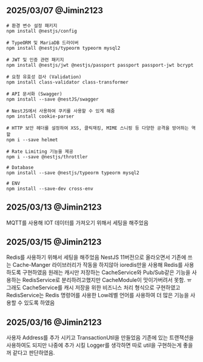 ## 2025/03/07 @Jimin2123

```
# 환경 변수 설정 패키지
npm install @nestjs/config

# TypeORM 및 MariaDB 드라이버
npm install @nestjs/typeorm typeorm mysql2

# JWT 및 인증 관련 패키지
npm install @nestjs/jwt @nestjs/passport passport passport-jwt bcrypt

# 요청 유효성 검사 (Validation)
npm install class-validator class-transformer

# API 문서화 (Swagger)
npm install --save @nestJS/swagger

# NestJS에서 사용하여 쿠키를 사용할 수 있게 해줌
npm install cookie-parser

# HTTP 보안 헤더를 설정하여 XSS, 클릭재킹, MIME 스니핑 등 다양한 공격을 방어하는 역할
npm i --save helmet

# Rate Limiting 기능을 제공
npm i --save @nestjs/throttler

# Database
npm install --save @nestjs/typeorm typeorm mysql2

# ENV
npm install --save-dev cross-env
```

## 2025/03/13 @Jimin2123

MQTT를 사용해 IOT 데이터를 가져오기 위해서 세팅을 해주었음

## 2025/03/15 @Jimin2123

Redis를 사용하기 위해서 세팅을 해주었음
NestJS 11버전으로 올라오면서 기존에 쓰는 Cache-Manger 라이브러리가 작동을 하지않아
ioredis만을 사용해 Redis를 사용하도록 구현하였음
원래는 캐시만 저장하는 CacheService와 Pub/Sub같은 기능을 사용하는 RedisService로 분리하려고했지만 CacheModule이 맛이가버려서 못함. ㅠ
그래도 CacheService를 캐시 저장을 위한 비즈니스 처리 형식으로 구현하였고 RedisService는 Redis 명령어를 사용한 Low레벨 언어를 사용하여 더 많은 기능을 사용할 수 있도록 하였음

## 2025/03/16 @Jimin2123

사용자 Address를 추가 시키고 TransactionUtil을 만들었음 기존에 있는 트랜잭션을 사용하여도 되지만 나중에 추가 시킬 Logger를 생각하면
따로 util을 구현하는게 좋을꺼 같다고 판단하였음.
